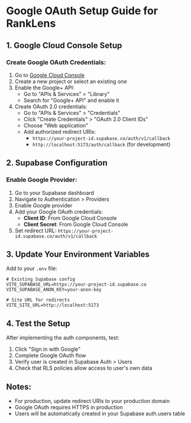 # Google OAuth Setup Guide for RankLens

## 1. Google Cloud Console Setup

### Create Google OAuth Credentials:
1. Go to [Google Cloud Console](https://console.cloud.google.com/)
2. Create a new project or select an existing one
3. Enable the Google+ API:
   - Go to "APIs & Services" > "Library"
   - Search for "Google+ API" and enable it
4. Create OAuth 2.0 credentials:
   - Go to "APIs & Services" > "Credentials"
   - Click "Create Credentials" > "OAuth 2.0 Client IDs"
   - Choose "Web application"
   - Add authorized redirect URIs:
     - `https://your-project-id.supabase.co/auth/v1/callback`
     - `http://localhost:5173/auth/callback` (for development)

## 2. Supabase Configuration

### Enable Google Provider:
1. Go to your Supabase dashboard
2. Navigate to Authentication > Providers
3. Enable Google provider
4. Add your Google OAuth credentials:
   - **Client ID**: From Google Cloud Console
   - **Client Secret**: From Google Cloud Console
5. Set redirect URL: `https://your-project-id.supabase.co/auth/v1/callback`

## 3. Update Your Environment Variables

Add to your `.env` file:
```env
# Existing Supabase config
VITE_SUPABASE_URL=https://your-project-id.supabase.co
VITE_SUPABASE_ANON_KEY=your-anon-key

# Site URL for redirects
VITE_SITE_URL=http://localhost:5173
```

## 4. Test the Setup

After implementing the auth components, test:
1. Click "Sign in with Google"
2. Complete Google OAuth flow
3. Verify user is created in Supabase Auth > Users
4. Check that RLS policies allow access to user's own data

## Notes:
- For production, update redirect URIs to your production domain
- Google OAuth requires HTTPS in production
- Users will be automatically created in your Supabase auth.users table
